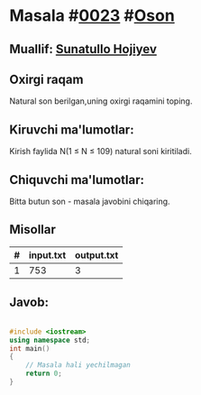 
<h1>Masala #<a href="https://robocontest.uz/tasks/0023">0023</a> #<a href="https://robocontest.uz/tasks?category=1">Oson</a></h1>
<h2> Muallif: <a href="https://robocontest.uz/profile/sunnat">Sunatullo Hojiyev</a></h2>
<h2>Oxirgi raqam</h2>
<p>Natural son berilgan,uning oxirgi raqamini toping.</p>
<h2>Kiruvchi ma'lumotlar:</h2>
<p>Kirish faylida N(1 ≤ N ≤ 109) natural soni kiritiladi.</p>
<h2>Chiquvchi ma'lumotlar:</h2>
<p>Bitta butun son - masala javobini chiqaring.</p>
<h2>Misollar</h2>
<table>
    <thead>
        <tr>
            <th>#</th>
            <th>input.txt</th>
            <th>output.txt</th>
        </tr>
    </thead>
    <tbody>
            <tr>
                <td>1</td>
                <td>753</td>
                <td>3</td>
            </tr>
    </tbody>
    </table>
    
<h2>Javob:</h2>

######
```cpp
#include <iostream>
using namespace std;
int main()
{
    // Masala hali yechilmagan
    return 0;
}
```

